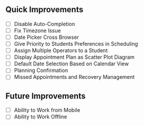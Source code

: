 ## Quick Improvements
* [ ] Disable Auto-Completion
* [ ] Fix Timezone Issue
* [ ] Date Picker Cross Browser
* [ ] Give Priority to Students Preferences in Scheduling
* [ ] Assign Multiple Operators to a Student
* [ ] Display Appointment Plan as Scatter Plot Diagram
* [ ] Default Date Selection Based on Calendar View
* [ ] Planning Confirmation
* [ ] Missed Appointments and Recovery Management

## Future Improvements
* [ ] Ability to Work from Mobile
* [ ] Ability to Work Offline
